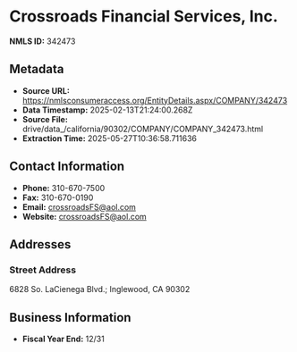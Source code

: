 # Crossroads Financial Services, Inc.

**NMLS ID:** 342473

## Metadata
- **Source URL:** https://nmlsconsumeraccess.org/EntityDetails.aspx/COMPANY/342473
- **Data Timestamp:** 2025-02-13T21:24:00.268Z
- **Source File:** drive/data_/california/90302/COMPANY/COMPANY_342473.html
- **Extraction Time:** 2025-05-27T10:36:58.711636

## Contact Information
- **Phone:** 310-670-7500
- **Fax:** 310-670-0190
- **Email:** crossroadsFS@aol.com
- **Website:** crossroadsFS@aol.com

## Addresses
### Street Address
6828 So. LaCienega Blvd.; Inglewood, CA 90302

## Business Information
- **Fiscal Year End:** 12/31
